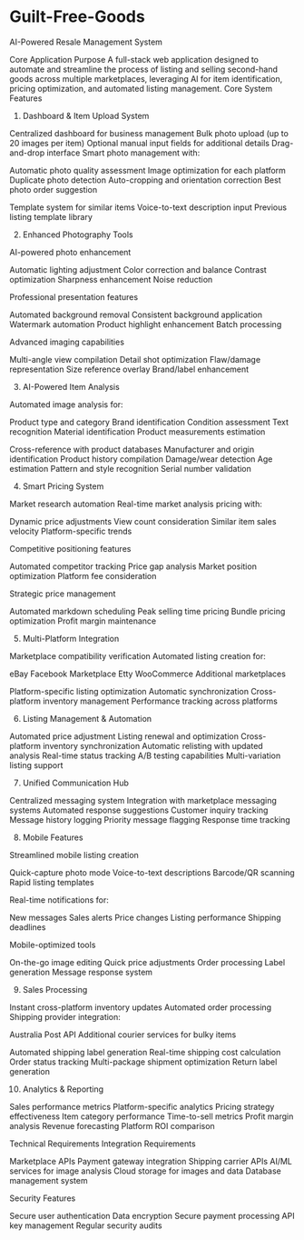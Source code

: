 # Guilt-Free-Goods
AI-Powered Resale Management System

Core Application Purpose
A full-stack web application designed to automate and streamline the process of listing and selling second-hand goods across multiple marketplaces, leveraging AI for item identification, pricing optimization, and automated listing management.
Core System Features
1. Dashboard & Item Upload System

Centralized dashboard for business management
Bulk photo upload (up to 20 images per item)
Optional manual input fields for additional details
Drag-and-drop interface
Smart photo management with:

Automatic photo quality assessment
Image optimization for each platform
Duplicate photo detection
Auto-cropping and orientation correction
Best photo order suggestion


Template system for similar items
Voice-to-text description input
Previous listing template library

2. Enhanced Photography Tools

AI-powered photo enhancement

Automatic lighting adjustment
Color correction and balance
Contrast optimization
Sharpness enhancement
Noise reduction


Professional presentation features

Automated background removal
Consistent background application
Watermark automation
Product highlight enhancement
Batch processing


Advanced imaging capabilities

Multi-angle view compilation
Detail shot optimization
Flaw/damage representation
Size reference overlay
Brand/label enhancement



3. AI-Powered Item Analysis

Automated image analysis for:

Product type and category
Brand identification
Condition assessment
Text recognition
Material identification
Product measurements estimation


Cross-reference with product databases
Manufacturer and origin identification
Product history compilation
Damage/wear detection
Age estimation
Pattern and style recognition
Serial number validation

4. Smart Pricing System

Market research automation
Real-time market analysis pricing with:

Dynamic price adjustments
View count consideration
Similar item sales velocity
Platform-specific trends


Competitive positioning features

Automated competitor tracking
Price gap analysis
Market position optimization
Platform fee consideration


Strategic price management

Automated markdown scheduling
Peak selling time pricing
Bundle pricing optimization
Profit margin maintenance



5. Multi-Platform Integration

Marketplace compatibility verification
Automated listing creation for:

eBay
Facebook Marketplace
Etty
WooCommerce
Additional marketplaces


Platform-specific listing optimization
Automatic synchronization
Cross-platform inventory management
Performance tracking across platforms

6. Listing Management & Automation

Automated price adjustment
Listing renewal and optimization
Cross-platform inventory synchronization
Automatic relisting with updated analysis
Real-time status tracking
A/B testing capabilities
Multi-variation listing support

7. Unified Communication Hub

Centralized messaging system
Integration with marketplace messaging systems
Automated response suggestions
Customer inquiry tracking
Message history logging
Priority message flagging
Response time tracking

8. Mobile Features

Streamlined mobile listing creation

Quick-capture photo mode
Voice-to-text descriptions
Barcode/QR scanning
Rapid listing templates


Real-time notifications for:

New messages
Sales alerts
Price changes
Listing performance
Shipping deadlines


Mobile-optimized tools

On-the-go image editing
Quick price adjustments
Order processing
Label generation
Message response system



9. Sales Processing

Instant cross-platform inventory updates
Automated order processing
Shipping provider integration:

Australia Post API
Additional courier services for bulky items


Automated shipping label generation
Real-time shipping cost calculation
Order status tracking
Multi-package shipment optimization
Return label generation

10. Analytics & Reporting

Sales performance metrics
Platform-specific analytics
Pricing strategy effectiveness
Item category performance
Time-to-sell metrics
Profit margin analysis
Revenue forecasting
Platform ROI comparison

Technical Requirements
Integration Requirements

Marketplace APIs
Payment gateway integration
Shipping carrier APIs
AI/ML services for image analysis
Cloud storage for images and data
Database management system

Security Features

Secure user authentication
Data encryption
Secure payment processing
API key management
Regular security audits